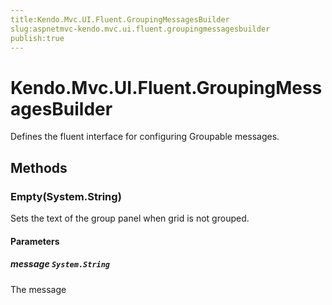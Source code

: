 ```yaml
---
title:Kendo.Mvc.UI.Fluent.GroupingMessagesBuilder
slug:aspnetmvc-kendo.mvc.ui.fluent.groupingmessagesbuilder
publish:true
---
```


# Kendo.Mvc.UI.Fluent.GroupingMessagesBuilder

Defines the fluent interface for configuring Groupable messages.

## Methods

### Empty(System.String)
Sets the text of the group panel when grid is not grouped.

#### Parameters

##### message `System.String`
The message